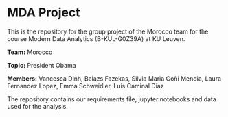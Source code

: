 # MDA Project

This is the repository for the group project of the Morocco team for the course Modern Data Analytics (B-KUL-G0Z39A) at KU Leuven.

__Team:__ Morocco

__Topic:__ President Obama

__Members:__ Vancesca Dinh, Balazs Fazekas, Silvia Maria Goñi Mendia, Laura Fernandez Lopez, Emma Schweidler, Luis Caminal Diaz

The repository contains our requirements file, jupyter notebooks and data used for the analysis.

